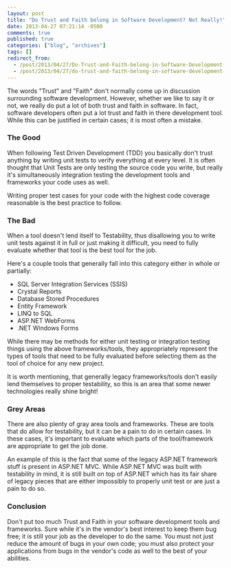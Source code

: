 ```yaml
---
layout: post
title: "Do Trust and Faith belong in Software Development? Not Really!"
date: 2013-04-27 07:21:14 -0500
comments: true
published: true
categories: ["blog", "archives"]
tags: []
redirect_from: 
  - /post/2013/04/27/Do-Trust-and-Faith-belong-in-Software-Development-Not-Really!
  - /post/2013/04/27/do-trust-and-faith-belong-in-software-development-not-really!
---
```

<!-- more -->
<p>The words "Trust" and "Faith" don't normally come up in discussion surrounding software development. However, whether we like to say it or not, we really do put a lot of both trust and faith in software. In fact, software developers often put a lot trust and faith in there development tool. While this can be justified in certain cases; it is most often a mistake.
</p><h3>The Good
</h3><p>When following Test Driven Development (TDD) you basically don't trust anything by writing unit tests to verify everything at every level. It is often thought that Unit Tests are only testing the source code you write, but really it's simultaneously integration testing the development tools and frameworks your code uses as well.
</p><p>Writing proper test cases for your code with the highest code coverage reasonable is the best practice to follow.
</p><h3>The Bad
</h3><p>When a tool doesn't lend itself to Testability, thus disallowing you to write unit tests against it in full or just making it difficult, you need to fully evaluate whether that tool is the best tool for the job.
</p><p>Here's a couple tools that generally fall into this category either in whole or partially:
</p><ul><li>SQL Server Integration Services (SSIS)
</li><li>Crystal Reports
</li><li>Database Stored Procedures
</li><li>Entity Framework
</li><li>LINQ to SQL
</li><li>ASP.NET WebForms
</li><li>.NET Windows Forms
</li></ul><p>While there may be methods for either unit testing or integration testing things using the above frameworks/tools, they appropriately represent the types of tools that need to be fully evaluated before selecting them as the tool of choice for any new project.
</p><p>It is worth mentioning, that generally legacy frameworks/tools don't easily lend themselves to proper testability, so this is an area that some newer technologies really shine bright!
</p><h3>Grey Areas
</h3><p>There are also plenty of gray area tools and frameworks. These are tools that do allow for testability, but it can be a pain to do in certain cases. In these cases, it's important to evaluate which parts of the tool/framework are appropriate to get the job done.
</p><p>An example of this is the fact that some of the legacy ASP.NET framework stuff is present in ASP.NET MVC. While ASP.NET MVC was built with testability in mind, it is still built on top of ASP.NET which has its fair share of legacy pieces that are either impossibly to properly unit test or are just a pain to do so.
</p><h3>Conclusion
</h3><p>Don't put too much Trust and Faith in your software development tools and frameworks. Sure while it's in the vendor's best interest to keep them bug free; it is still your job as the developer to do the same. You must not just reduce the amount of bugs in your own code; you must also protect your applications from bugs in the vendor's code as well to the best of your abilities.</p>
